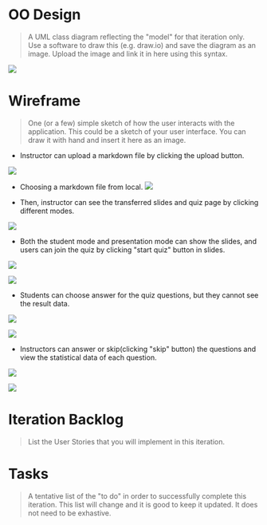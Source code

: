 # OO Design
> A UML class diagram reflecting the "model" for that iteration only.
> Use a software to draw this (e.g. draw.io) and save the diagram as an image. 
> Upload the image and link it in here using this syntax.

![](https://github.com/jhu-oose/2020-spring-group-QuizHero/blob/master/docs/it3/it3_UML.png)

# Wireframe
> One (or a few) simple sketch of how the user interacts with the application. 
> This could be a sketch of your user interface. 
> You can draw it with hand and insert it here as an image.

- Instructor can upload a markdown file by clicking the upload button.

![](https://github.com/jhu-oose/2020-spring-group-QuizHero/blob/master/docs/it3/upload1.jpg)

- Choosing a markdown file from local.
![](https://github.com/jhu-oose/2020-spring-group-QuizHero/blob/master/docs/it3/upload2.jpg)

- Then, instructor can see the transferred slides and quiz page by clicking different modes.

![](https://github.com/jhu-oose/2020-spring-group-QuizHero/blob/master/docs/it3/upload3.jpg)

- Both the student mode and presentation mode can show the slides, and users can join the quiz by clicking "start quiz" button in slides.

![](https://github.com/jhu-oose/2020-spring-group-QuizHero/blob/master/docs/it3/pre1.jpg)

![](https://github.com/jhu-oose/2020-spring-group-QuizHero/blob/master/docs/it3/pre2.jpg)

- Students can choose answer for the quiz questions, but they cannot see the result data.

![](https://github.com/jhu-oose/2020-spring-group-QuizHero/blob/master/docs/it3/quiz-stu.jpg)

![](https://github.com/jhu-oose/2020-spring-group-QuizHero/blob/master/docs/it3/stu-result.jpg)

- Instructors can answer or skip(clicking "skip" button) the questions and view the statistical data of each question.

![](https://github.com/jhu-oose/2020-spring-group-QuizHero/blob/master/docs/it3/quiz-presentation.jpg)

![](https://github.com/jhu-oose/2020-spring-group-QuizHero/blob/master/docs/it3/presentation-statistic.jpg)

# Iteration Backlog
> List the User Stories that you will implement in this iteration.


# Tasks
> A tentative list of the "to do" in order to successfully complete this iteration. 
> This list will change and it is good to keep it updated. 
> It does not need to be exhastive.


<!--# Retrospective

### What went well?

### Challenges we met & Our solutions.-->
